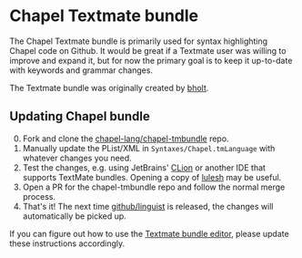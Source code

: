 Chapel Textmate bundle
======================

The Chapel Textmate bundle is primarily used for syntax highlighting Chapel
code on Github. It would be great if a Textmate user was willing to improve and
expand it, but for now the primary goal is to keep it up-to-date with keywords
and grammar changes.

The Textmate bundle was originally created by [bholt][0].

[0]: https://github.com/bholt

Updating Chapel bundle
----------------------

0. Fork and clone the [chapel-lang/chapel-tmbundle][1] repo.
0. Manually update the PList/XML in `Syntaxes/Chapel.tmLanguage` with whatever
   changes you need.
0. Test the changes, e.g. using JetBrains' [CLion][4] or another IDE that
   supports TextMate bundles.  Opening a copy of [lulesh][5] may be useful.
0. Open a PR for the chapel-tmbundle repo and follow the normal merge process.
0. That's it! The next time [github/linguist][2] is released, the changes will
   automatically be picked up.

[1]: https://github.com/chapel-lang/chapel-tmbundle
[2]: https://github.com/github/linguist
[4]: https://www.jetbrains.com/help/clion/tutorial-using-textmate-bundles.html#importing-bundles
[5]: https://github.com/chapel-lang/chapel/blob/main/test/release/examples/benchmarks/lulesh/lulesh.chpl

If you can figure out how to use the [Textmate bundle editor][3], please update
these instructions accordingly.

[3]: https://manual.macromates.com/en/bundles
